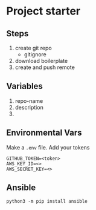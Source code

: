 # Project starter

## Steps
1. create git repo
    - gitignore
1. download boilerplate
1. create and push remote

## Variables
1. repo-name
1. description
1. 

## Environmental Vars
Make a `.env` file. Add your tokens
```
GITHUB_TOKEN=<token>
AWS_KEY_ID=<>
AWS_SECRET_KEY=<>
```

## Ansible
```
python3 -m pip install ansible

```

